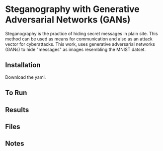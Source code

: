 # Steganography with Generative Adversarial Networks (GANs)

Steganography is the practice of hiding secret messages in plain site. This method can be used as means for communication and also as an attack vector for cyberattacks. This work, uses generative adversarial networks (GANs) to hide "messages" as images resembling the MNIST datset.

## Installation
Download the yaml.

## To Run

## Results

## Files

## Notes

